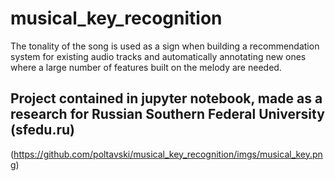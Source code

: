 # musical_key_recognition
The tonality of the song is used as a sign when building a recommendation system for existing audio tracks and automatically annotating new ones where a large number of features built on the melody are needed.

## Project contained in jupyter notebook, made as a research for Russian Southern Federal University (sfedu.ru)

(https://github.com/poltavski/musical_key_recognition/imgs/musical_key.png)
